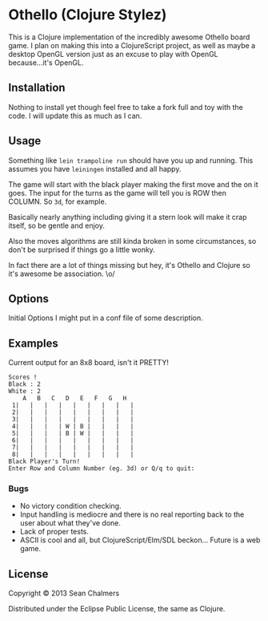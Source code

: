# Othello (Clojure Stylez)

This is a Clojure implementation of the incredibly awesome Othello
board game. I plan on making this into a ClojureScript project, as
well as maybe a desktop OpenGL version just as an excuse to play with
OpenGL because...it's OpenGL.

## Installation

Nothing to install yet though feel free to take a fork full and toy
with the code. I will update this as much as I can.

## Usage

Something like ```lein trampoline run``` should have you up and
running. This assumes you have ```leiningen``` installed and all
happy.

The game will start with the black player making the first move and
the on it goes. The input for the turns as the game will tell you is
ROW then COLUMN. So ```3d```, for example.

Basically nearly anything including giving it a stern look will make
it crap itself, so be gentle and enjoy.

Also the moves algorithms are still kinda broken in some
circumstances, so don't be surprised if things go a little wonky.

In fact there are a lot of things missing but hey, it's Othello and
Clojure so it's awesome be association. \o/

## Options

Initial Options I might put in a conf file of some description.

## Examples

Current output for an 8x8 board, isn't it PRETTY!
```
Scores !
Black : 2
White : 2
    A   B   C   D   E   F   G   H
 1|   |   |   |   |   |   |   |   |
 2|   |   |   |   |   |   |   |   |
 3|   |   |   |   |   |   |   |   |
 4|   |   |   | W | B |   |   |   |
 5|   |   |   | B | W |   |   |   |
 6|   |   |   |   |   |   |   |   |
 7|   |   |   |   |   |   |   |   |
 8|   |   |   |   |   |   |   |   |
Black Player's Turn!
Enter Row and Column Number (eg. 3d) or Q/q to quit:
```
### Bugs

* No victory condition checking.
* Input handling is mediocre and there is no real reporting back to the user about what they've done.
* Lack of proper tests.
* ASCII is cool and all, but ClojureScript/Elm/SDL beckon... Future is a web game.

## License

Copyright © 2013 Sean Chalmers

Distributed under the Eclipse Public License, the same as Clojure.
